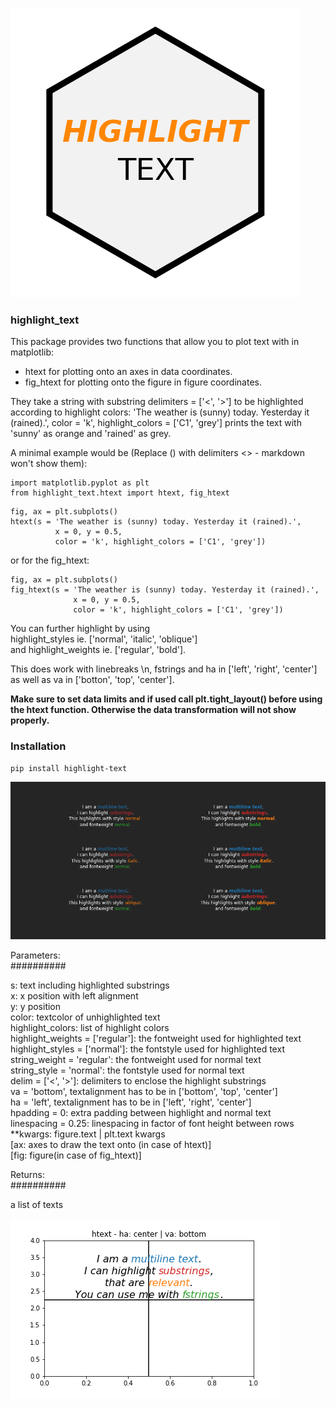![png](/examples/highlight_text_logo.png)

### highlight_text

This package provides two functions that allow you to plot text with <highlighted substrings> in matplotlib:
 - htext for plotting onto an axes in data coordinates.  
 - fig_htext for plotting onto the figure in figure coordinates.  

They take a string with substring delimiters = ['<', '>'] to be highlighted according to highlight colors:
'The weather is (sunny) today. Yesterday it (rained).', color = 'k', highlight_colors = ['C1', 'grey']
prints the text with 'sunny' as orange and 'rained' as grey.

A minimal example would be (Replace () with delimiters <> - markdown won't show them):  

    import matplotlib.pyplot as plt
    from highlight_text.htext import htext, fig_htext  

<pre><code>fig, ax = plt.subplots()  
htext(s = 'The weather is (sunny) today. Yesterday it (rained).',
          x = 0, y = 0.5,
          color = 'k', highlight_colors = ['C1', 'grey'])</code></pre>

or for the fig_htext:

<pre><code>fig, ax = plt.subplots()  
fig_htext(s = 'The weather is (sunny) today. Yesterday it (rained).',
              x = 0, y = 0.5,
              color = 'k', highlight_colors = ['C1', 'grey'])</code></pre>

You can further highlight by using  
highlight_styles ie. ['normal', 'italic', 'oblique']  
and highlight_weights ie. ['regular', 'bold'].  

This does work with linebreaks \n, fstrings and ha in ['left', 'right', 'center'] as well as va in ['botton', 'top', 'center'].

<b>Make sure to set data limits and if used call plt.tight_layout() before using the htext function. Otherwise the data transformation will not show properly.</b>


### Installation

    pip install highlight-text



![png](/examples/htext.png)

Parameters:  
##########

s: text including highlighted substrings  
x: x position with left alignment  
y: y position  
color: textcolor of unhighlighted text  
highlight_colors: list of highlight colors  
highlight_weights = ['regular']: the fontweight used for highlighted text  
highlight_styles = ['normal']: the fontstyle used for highlighted text  
string_weight = 'regular': the fontweight used for normal text  
string_style = 'normal': the fontstyle used for normal text  
delim = ['<', '>']: delimiters to enclose the highlight substrings  
va = 'bottom', textalignment has to be in ['bottom', 'top', 'center']  
ha = 'left', textalignment has to be in ['left', 'right', 'center']  
hpadding = 0: extra padding between highlight and normal text  
linespacing = 0.25: linespacing in factor of font height between rows  
**kwargs: figure.text | plt.text kwargs  
[ax: axes to draw the text onto (in case of htext)]  
[fig: figure(in case of fig_htext)]  

Returns:  
##########

a list of texts

![Alt Text](/examples/htext.gif)
